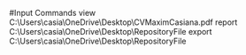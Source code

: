 #Input Commands
    view C:\Users\casia\OneDrive\Desktop\CVMaximCasiana.pdf
    report C:\Users\casia\OneDrive\Desktop\RepositoryFile
    export C:\Users\casia\OneDrive\Desktop\RepositoryFile
